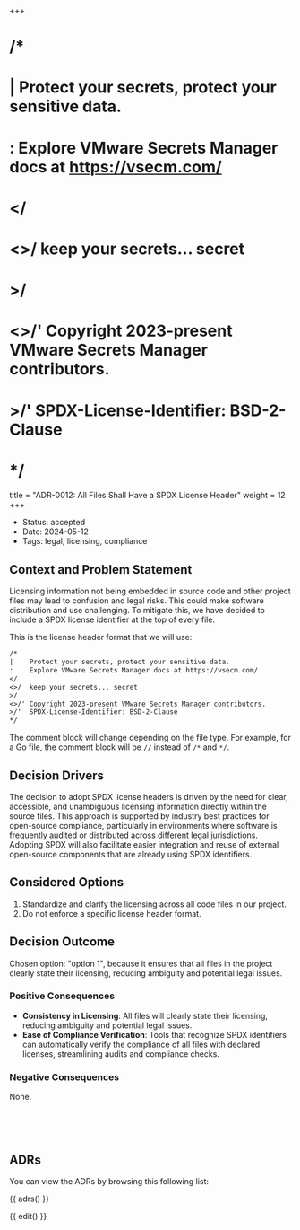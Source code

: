 +++
# /*
# |    Protect your secrets, protect your sensitive data.
# :    Explore VMware Secrets Manager docs at https://vsecm.com/
# </
# <>/  keep your secrets... secret
# >/
# <>/' Copyright 2023-present VMware Secrets Manager contributors.
# >/'  SPDX-License-Identifier: BSD-2-Clause
# */

title = "ADR-0012: All Files Shall Have a SPDX License Header"
weight = 12
+++

- Status: accepted 
- Date: 2024-05-12 
- Tags: legal, licensing, compliance

## Context and Problem Statement

Licensing information not being embedded in source code and other project files
may lead to confusion and legal risks. This could make software distribution and
use challenging. To mitigate this, we have decided to include a SPDX license 
identifier at the top of every file.

This is the license header format that we will use:

```txt
/*
|    Protect your secrets, protect your sensitive data.
:    Explore VMware Secrets Manager docs at https://vsecm.com/
</
<>/  keep your secrets... secret
>/
<>/' Copyright 2023-present VMware Secrets Manager contributors.
>/'  SPDX-License-Identifier: BSD-2-Clause
*/
```

The comment block will change depending on the file type. For example, for a
Go file, the comment block will be `//` instead of `/*` and `*/`.

## Decision Drivers 

The decision to adopt SPDX license headers is driven by the need for clear, 
accessible, and unambiguous licensing information directly within the source 
files. This approach is supported by industry best practices for open-source 
compliance, particularly in environments where software is frequently audited 
or distributed across different legal jurisdictions. Adopting SPDX will also 
facilitate easier integration and reuse of external open-source components that 
are already using SPDX identifiers.

## Considered Options

1. Standardize and clarify the licensing across all code files in our project.
2. Do not enforce a specific license header format.

## Decision Outcome

Chosen option: "option 1", because it ensures that all files in the project
clearly state their licensing, reducing ambiguity and potential legal issues.

### Positive Consequences

- **Consistency in Licensing**: All files will clearly state their licensing, 
  reducing ambiguity and potential legal issues.
- **Ease of Compliance Verification**: Tools that recognize SPDX identifiers 
  can automatically verify the compliance of all files with declared licenses, 
  streamlining audits and compliance checks.

### Negative Consequences

None.

<p>&nbsp;</p>
<p>&nbsp;</p>

## ADRs

You can view the ADRs by browsing this following list:

{{ adrs() }}

{{ edit() }}

